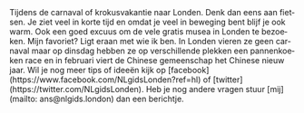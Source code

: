 <div lang="nl">
Tijdens de carnaval of krokusvakantie naar Londen. 
Denk dan eens aan fietsen. Je ziet veel in korte tijd en omdat 
je veel in beweging bent blijf je ook warm. Ook een goed excuus om 
de vele gratis musea in Londen te bezoeken. Mijn favoriet? Ligt eraan 
met wie ik ben. In Londen vieren ze geen carnaval maar op dinsdag 
hebben ze op verschillende plekken een pannenkoeken race en in februari viert 
de Chinese gemeenschap het Chinese nieuw jaar.
Wil je nog meer tips of ideeën kijk op [facebook](https://www.facebook.com/NLgidsLonden?ref=hl) 
of [twitter](https://twitter.com/NLgidsLonden). Heb je nog andere vragen
 stuur [mij](mailto: ans@nlgids.london) dan een berichtje.
</div>
